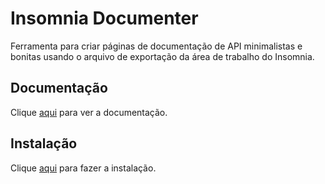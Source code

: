# Insomnia Documenter

Ferramenta para criar páginas de documentação de API minimalistas e bonitas usando o arquivo de exportação da área de trabalho do Insomnia.

## Documentação

Clique [aqui](https://github.com/jozsefsallai/insomnia-documenter) para ver a documentação.

## Instalação

Clique [aqui](https://www.npmjs.com/package/insomnia-documenter) para fazer a instalação.